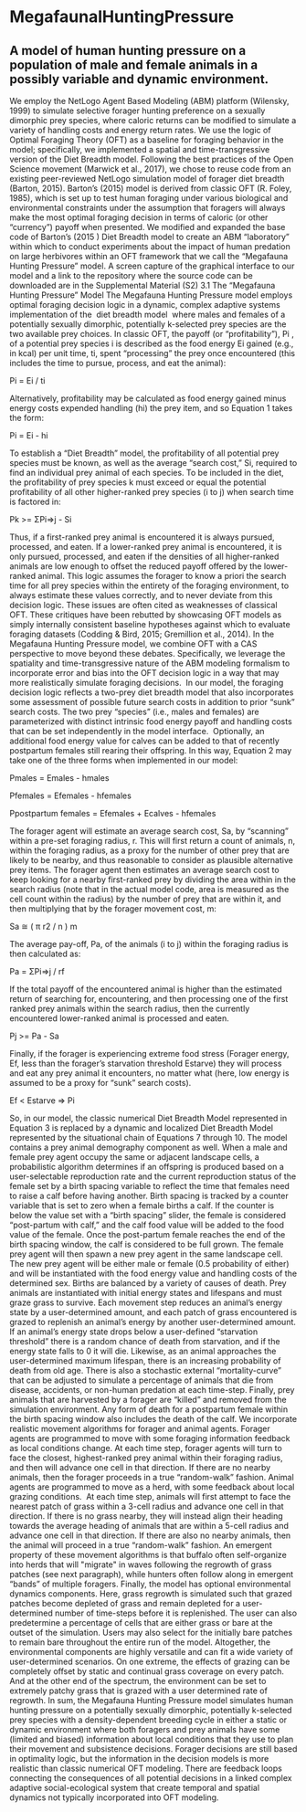 # MegafaunalHuntingPressure

## A model of human hunting pressure on a population of male and female animals in a possibly variable and dynamic environment. 

We employ the NetLogo Agent Based Modeling (ABM) platform (Wilensky, 1999) to simulate selective forager hunting preference on a sexually dimorphic prey species, where caloric returns can be modified to simulate a variety of handling costs and energy return rates. We use the logic of Optimal Foraging Theory (OFT) as a baseline for foraging behavior in the model; specifically, we implemented a spatial and time-transgressive version of the Diet Breadth model. Following the best practices of the Open Science movement (Marwick et al., 2017), we chose to reuse code from an existing peer-reviewed NetLogo simulation model of forager diet breadth (Barton, 2015). Barton’s (2015) model is derived from classic OFT (R. Foley, 1985), which is set up to test human foraging under various biological and environmental constraints under the assumption that foragers will always make the most optimal foraging decision in terms of caloric (or other “currency”) payoff when presented. We modified and expanded the base code of Barton’s (2015 ) Diet Breadth model to create an ABM “laboratory” within which to conduct experiments about the impact of human predation on large herbivores within an OFT framework that we call the “Megafauna Hunting Pressure” model. A screen capture of the graphical interface to our model and a link to the repository where the source code can be downloaded are in the Supplemental Material (S2)
3.1 The “Megafauna Hunting Pressure” Model 
The Megafauna Hunting Pressure model employs optimal foraging decision logic in a dynamic, complex adaptive systems implementation of the  diet breadth model  where males and females of a potentially sexually dimorphic, potentially k-selected prey species are the two available prey choices. In classic OFT, the payoff (or “profitability”), Pi , of a potential prey species i is described as the food energy Ei gained (e.g., in kcal) per unit time, ti, spent “processing” the prey once encountered (this includes the time to pursue, process, and eat the animal):

Pi = Ei / ti

Alternatively, profitability may be calculated as food energy gained minus energy costs expended handling (hi) the prey item, and so Equation 1 takes the form:

Pi = Ei - hi

To establish a “Diet Breadth” model, the profitability of all potential prey species must be known, as well as the average “search cost,” Si, required to find an individual prey animal of each species. To be included in the diet, the profitability of prey species k must exceed or equal the potential profitability of all other higher-ranked prey species (i to j) when search time is factored in:

Pk >= ΣPi⇒j - Si

Thus, if a first-ranked prey animal is encountered it is always pursued, processed, and eaten. If a lower-ranked prey animal is encountered, it is only pursued, processed, and eaten if the densities of all higher-ranked animals are low enough to offset the reduced payoff offered by the lower-ranked animal. This logic assumes the forager to know a priori the search time for all prey species within the entirety of the foraging environment, to always estimate these values correctly, and to never deviate from this decision logic. These issues are often cited as weaknesses of classical OFT. These critiques have been rebutted by showcasing OFT models as simply internally consistent baseline hypotheses against which to evaluate foraging datasets (Codding & Bird, 2015; Gremillion et al., 2014). In the Megafauna Hunting Pressure model, we combine OFT with a CAS perspective to move beyond these debates. Specifically, we leverage the spatiality and time-transgressive nature of the ABM modeling formalism to incorporate error and bias into the OFT decision logic in a way that may more realistically simulate foraging decisions. 
In our model, the foraging decision logic reflects a two-prey diet breadth model that also incorporates some assessment of possible future search costs in addition to prior “sunk” search costs. The two prey “species” (i.e., males and females) are parameterized with distinct intrinsic food energy payoff and handling costs that can be set independently in the model interface.  Optionally, an additional food energy value for calves can be added to that of recently postpartum females still rearing their offspring. In this way, Equation 2 may take one of the three forms when implemented in our model:


Pmales = Emales - hmales

Pfemales = Efemales - hfemales

Ppostpartum females = Efemales + Ecalves - hfemales


The forager agent will estimate an average search cost, Sa, by “scanning” within a pre-set foraging radius, r. This will first return a count of animals, n, within the foraging radius, as a proxy for the number of other prey that are likely to be nearby, and thus reasonable to consider as plausible alternative prey items. The forager agent then estimates an average search cost to keep looking for a nearby first-ranked prey by dividing the area within in the search radius (note that in the actual model code, area is measured as the cell count within the radius) by the number of prey that are within it, and then multiplying that by the forager movement cost, m:

Sa ≅ ( π r2 / n ) m

The average pay-off, Pa, of the animals (i to j) within the foraging radius is then calculated as:

Pa = ΣPi⇒j / rf

If the total payoff of the encountered animal is higher than the estimated return of searching for, encountering, and then processing one of the first ranked prey animals within the search radius, then the currently encountered lower-ranked animal is processed and eaten.


Pj >= Pa - Sa

Finally, if the forager is experiencing extreme food stress (Forager energy, Ef, less than the forager’s starvation threshold Estarve) they will process and eat any prey animal it encounters, no matter what (here, low energy is assumed to be a proxy for “sunk” search costs).

Ef < Estarve ⇒ Pi

So, in our model, the classic numerical Diet Breadth Model represented in Equation 3 is replaced by a dynamic and localized Diet Breadth Model represented by the situational chain of Equations 7 through 10.
The model contains a prey animal demography component as well. When a male and female prey agent occupy the same or adjacent landscape cells, a probabilistic algorithm determines if an offspring is produced based on a user-selectable reproduction rate and the current reproduction status of the female set by a birth spacing variable to reflect the time that females need to raise a calf before having another. Birth spacing is tracked by a counter variable that is set to zero when a female births a calf. If the counter is below the value set with a “birth spacing” slider, the female is considered “post-partum with calf,” and the calf food value will be added to the food value of the female.
	Once the post-partum female reaches the end of the birth spacing window, the calf is considered to be full grown. The female prey agent will then spawn a new prey agent in the same landscape cell. The new prey agent will be either male or female (0.5 probability of either) and will be instantiated with the food energy value and handling costs of the determined sex.
Births are balanced by a variety of causes of death. Prey animals are instantiated with initial energy states and lifespans and must graze grass to survive. Each movement step reduces an animal’s energy state by a user-determined amount, and each patch of grass encountered is grazed to replenish an animal’s energy by another user-determined amount. If an animal’s energy state drops below a user-defined “starvation threshold” there is a random chance of death from starvation, and if the energy state falls to 0 it will die. Likewise, as an animal approaches the user-determined maximum lifespan, there is an increasing probability of death from old age. There is also a stochastic external “mortality-curve” that can be adjusted to simulate a percentage of animals that die from disease, accidents, or non-human predation at each time-step. Finally, prey animals that are harvested by a forager are “killed” and removed from the simulation environment. Any form of death for a postpartum female within the birth spacing window also includes the death of the calf.
We incorporate realistic movement algorithms for forager and animal agents. Forager agents are programmed to move with some foraging information feedback as local conditions change. At each time step, forager agents will turn to face the closest, highest-ranked prey animal within their foraging radius, and then will advance one cell in that direction. If there are no nearby animals, then the forager proceeds in a true “random-walk” fashion. Animal agents are programmed to move as a herd, with some feedback about local grazing conditions.  At each time step, animals will first attempt to face the nearest patch of grass within a 3-cell radius and advance one cell in that direction. If there is no grass nearby, they will instead align their heading towards the average heading of animals that are within a 5-cell radius and advance one cell in that direction. If there are also no nearby animals, then the animal will proceed in a true “random-walk” fashion. An emergent property of these movement algorithms is that buffalo often self-organize into herds that will "migrate" in waves following the regrowth of grass patches (see next paragraph), while hunters often follow along in emergent “bands” of multiple foragers. 
Finally, the model has optional environmental dynamics components. Here, grass regrowth is simulated such that grazed patches become depleted of grass and remain depleted for a user-determined number of time-steps before it is replenished. The user can also predetermine a percentage of cells that are either grass or bare at the outset of the simulation. Users may also select for the initially bare patches to remain bare throughout the entire run of the model. Altogether, the environmental components are highly versatile and can fit a wide variety of user-determined scenarios. On one extreme, the effects of grazing can be completely offset by static and continual grass coverage on every patch. And at the other end of the spectrum, the environment can be set to extremely patchy grass that is grazed with a user determined rate of regrowth. 
In sum, the Megafauna Hunting Pressure model simulates human hunting pressure on a potentially sexually dimorphic, potentially k-selected prey species with a density-dependent breeding cycle in either a static or dynamic environment where both foragers and prey animals have some (limited and biased) information about local conditions that they use to plan their movement and subsistence decisions. Forager decisions are still based in optimality logic, but the information in the decision models is more realistic than classic numerical OFT modeling. There are feedback loops connecting the consequences of all potential decisions in a linked complex adaptive social-ecological system that create temporal and spatial dynamics not typically incorporated into OFT modeling.
